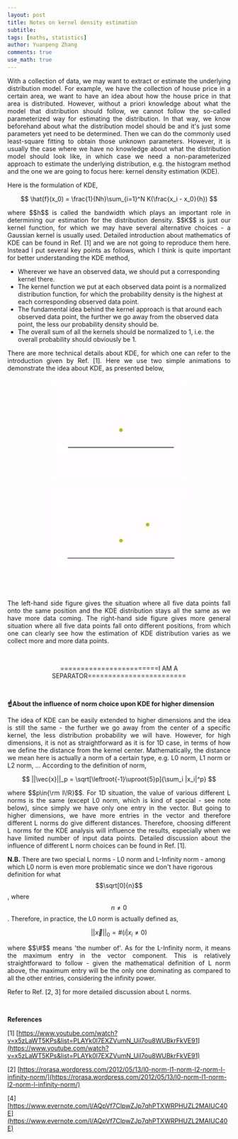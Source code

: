 ```yaml
---
layout: post
title: Notes on kernel density estimation
subtitle:
tags: [maths, statistics]
author: Yuanpeng Zhang
comments: true
use_math: true
---
```


<p style='text-align: justify'>
With a collection of data, we may want to extract or estimate the underlying distribution model. For example, we have the collection of house price in a certain area, we want to have an idea about how the house price in that area is distributed. However, without a priori knowledge about what the model that distribution should follow, we cannot follow the so-called parameterized way for estimating the distribution. In that way, we know beforehand about what the distribution model should be and it's just some parameters yet need to be determined. Then we can do the commonly used least-square fitting to obtain those unknown parameters. However, it is usually the case where we have no knowledge about what the distribution model should look like, in which case we need a non-parameterized approach to estimate the underlying distribution, e.g. the histogram method and the one we are going to focus here: kernel density estimation (KDE).

<br />

Here is the formulation of KDE,
</p>

$$
\hat{f}(x_0) = \frac{1}{Nh}\sum_{i=1}^N K(\frac{x_i - x_0}{h})
$$

<p style='text-align: justify'>
where $$h$$ is called the bandwidth which plays an important role in determining our estimation for the distribution density. $$K$$ is just our kernel function, for which we may have several alternative choices - a Gaussian kernel is usually used. Detailed introduction about mathematics of KDE can be found in Ref. [1] and we are not going to reproduce them here. Instead I put several key points as follows, which I think is quite important for better understanding the KDE method,
</p>

<ul>
   <li>Wherever we have an observed data, we should put a corresponding kernel there.</li>

   <li>The kernel function we put at each observed data point is a normalized distribution function, for which the probability density is the highest at each corresponding observed data point.</li>

   <li>The fundamental idea behind the kernel approach is that around each observed data point, the further we go away from the observed data point, the less our probability density should be.</li>

   <li>The overall sum of all the kernels should be normalized to 1, i.e. the overall probability should obviously be 1.</li>
</ul>

<p style='text-align: justify'>
There are more technical details about KDE, for which one can refer to the introduction given by Ref. [1]. Here we use two simple animations to demonstrate the idea about KDE, as presented below,
</p>

<p align='center'>
<img src="/assets/img/posts/kde_1.gif"
   style="border:none;"
   alt="kde_1"
   title="kde_1" />
<br />
</p>

<p align='center'>
<img src="/assets/img/posts/kde_2.gif"
   style="border:none;"
   alt="kde_2"
   title="kde_2" />
<br />
</p>

<p style='text-align: justify'>
The left-hand side figure gives the situation where all five data points fall onto the same position and the KDE distribution stays all the same as we have more data coming. The right-hand side figure gives more general situation where all five data points fall onto different positions, from which one can clearly see how the estimation of KDE distribution varies as we collect more and more data points.
</p>

<br />

<p align='center'>
========================I AM A SEPARATOR========================
</p>

<br />

<b>☝About the influence of norm choice upon KDE for higher dimension</b>

<p style='text-align: justify'>
The idea of KDE can be easily extended to higher dimensions and the idea is still the same - the further we go away from the center of a specific kernel, the less distribution probability we will have. However, for high dimensions, it is not as straightforward as it is for 1D case, in terms of how we define the distance from the kernel center. Mathematically, the distance we mean here is actually a norm of a certain type, e.g. L0 norm, L1 norm or L2 norm, ... According to the definition of norm,
</p>

$$
||\vec{x}||_p = \sqrt[\leftroot{-1}\uproot{5}p]{\sum_i |x_i|^p}
$$

<p style='text-align: justify'>
where $$p\in{\rm I\!R}$$. For 1D situation, the value of various different L norms is the same (except L0 norm, which is kind of special - see note below), since simply we have only one entry in the vector. But going to higher dimensions, we have more entries in the vector and therefore different L norms do give different distances. Therefore, choosing different L norms for the KDE analysis will influence the results, especially when we have limited number of input data points. Detailed discussion about the influence of different L norm choices can be found in Ref. [1].

<br />

<b>N.B.</b> There are two special L norms - L0 norm and L-Infinity norm - among which L0 norm is even more problematic since we don't have rigorous definition for what $$\sqrt[0]{n}$$, where $$n\neq 0$$. Therefore, in practice, the L0 norm is actually defined as,
</p>

$$
||\vec{x}||_0 = \#(i|x_i\neq 0)
$$

<p style='text-align: justify'>
where $$\#$$ means 'the number of'. As for the L-Infinity norm, it means the maximum entry in the vector component. This is relatively straightforward to follow - given the mathematical definition of L norm above, the maximum entry will be the only one dominating as compared to all the other entries, considering the infinity power.

<br />

Refer to Ref. [2, 3] for more detailed discussion about L norms.
</p>

<br />

<b>References</b>

[1] [https://www.youtube.com/watch?v=x5zLaWT5KPs&list=PLAYk0l7EXZVumN_Uil7ou8WUBkrFkVE91](https://www.youtube.com/watch?v=x5zLaWT5KPs&list=PLAYk0l7EXZVumN_Uil7ou8WUBkrFkVE91)

[2] [https://rorasa.wordpress.com/2012/05/13/l0-norm-l1-norm-l2-norm-l-infinity-norm/](https://rorasa.wordpress.com/2012/05/13/l0-norm-l1-norm-l2-norm-l-infinity-norm/)

[4] [https://www.evernote.com/l/AQpVf7ClpwZJp7qhPTXWRPHUZL2MAIUC40E](https://www.evernote.com/l/AQpVf7ClpwZJp7qhPTXWRPHUZL2MAIUC40E)